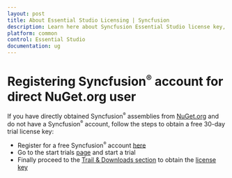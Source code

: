 ```yaml
---
layout: post
title: About Essential Studio Licensing | Syncfusion
description: Learn here about Syncfusion Essential Studio license key, how to generate the license key, how to register the license key, and more details.
platform: common
control: Essential Studio
documentation: ug
---
```


# Registering Syncfusion<sup style="font-size:70%">&reg;</sup> account for direct NuGet.org user

If you have directly obtained Syncfusion<sup style="font-size:70%">&reg;</sup> assemblies from [NuGet.org](http://nuget.org/) and do not have a Syncfusion<sup style="font-size:70%">&reg;</sup> account, follow the steps to obtain a free 30-day trial license key:

* Register for a free Syncfusion<sup style="font-size:70%">&reg;</sup> account [here](https://www.syncfusion.com/account/register)
* Go to the start trials [page](https://syncfusion.com/account/manage-trials/start-trials) and start a trial
* Finally proceed to the [Trail & Downloads section](https://www.syncfusion.com/account/manage-trials/downloads) to obtain the [license key](https://help.syncfusion.com/common/essential-studio/licensing/how-to-generate)

